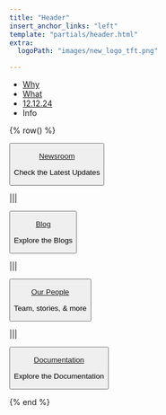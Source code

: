 ```yaml
---
title: "Header"
insert_anchor_links: "left"
template: "partials/header.html"
extra:
  logoPath: "images/new_logo_tft.png"

---
```


- [Why]("/about")
- [What]("/solutions")
- [12.12.24]("")
- Info


{% row() %}

<button class="dropdown" onclick="window.location.href='/newsroom'">

[Newsroom](/newsroom)
<br>
<p class="text-sm">Check the Latest Updates</p>

</button>

|||

<button class="dropdown" onclick="window.location.href='/blog'">

[Blog](/blog)
<br>
<p class="text-sm">Explore the Blogs</p>

</button>

|||

<button class="dropdown" onclick="window.location.href='/people'">

[Our People](/people)
<br>
<p class="text-sm">Team, stories, & more</p>

</button>

|||

<button class="dropdown" onclick="openInNewTab('https&#58;//manual.grid.tf/')">

[Documentation](https://manual.grid.tf)
<br>
<p class="text-sm">Explore the Documentation</p>

</button>


{% end %}
